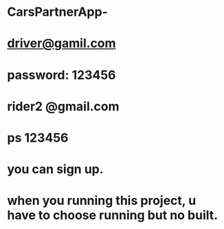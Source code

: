 # CarsPartnerApp-
# driver@gamil.com
# password: 123456
# rider2 @gmail.com
# ps 123456
# you can sign up.
# when you running this project, u have to choose running but no built.
